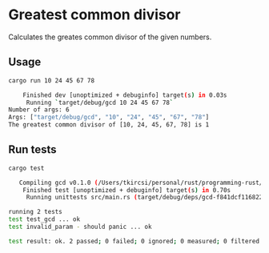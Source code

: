 # Greatest common divisor
Calculates the greates common divisor of the given numbers.

## Usage
```bash
cargo run 10 24 45 67 78

    Finished dev [unoptimized + debuginfo] target(s) in 0.03s
     Running `target/debug/gcd 10 24 45 67 78`
Number of args: 6
Args: ["target/debug/gcd", "10", "24", "45", "67", "78"]
The greatest common divisor of [10, 24, 45, 67, 78] is 1
```

## Run tests
```bash
cargo test

   Compiling gcd v0.1.0 (/Users/tkircsi/personal/rust/programming-rust/gcd)
    Finished test [unoptimized + debuginfo] target(s) in 0.70s
     Running unittests src/main.rs (target/debug/deps/gcd-f841dcf116822c24)

running 2 tests
test test_gcd ... ok
test invalid_param - should panic ... ok

test result: ok. 2 passed; 0 failed; 0 ignored; 0 measured; 0 filtered out; finished in 0.00s
```
